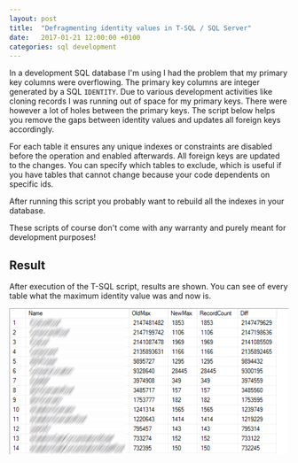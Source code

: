 ```yaml
---
layout: post
title:  "Defragmenting identity values in T-SQL / SQL Server"
date:   2017-01-21 12:00:00 +0100
categories: sql development
---
```


In a development SQL database I'm using I had the problem that my primary key columns were overflowing. The primary key columns are integer generated by a SQL `IDENTITY`. Due to various development activities like cloning records I was running out of space for my primary keys. There were however a lot of holes between the primary keys. The script below helps you remove the gaps between identity values and updates all foreign keys accordingly.

For each table it ensures any unique indexes or constraints are disabled before the operation and enabled afterwards. All foreign keys are updated to the changes. You can specify which tables to exclude, which is useful if you have tables that cannot change because your code dependents on specific ids.

<script src="https://gist.github.com/Sebazzz/c1db6f10566160ac656a8be8a81f19ac.js"></script>

After running this script you probably want to rebuild all the indexes in your database.

<script src="https://gist.github.com/Sebazzz/bbf65cba726d78cd79a985a4ea1e008e.js"></script>

These scripts of course don't come with any warranty and purely meant for development purposes!

## Result
After execution of the T-SQL script, results are shown. You can see of every table what the maximum identity value was and now is.

![Result of defragmenting identity values in T-SQL](/images/blog/2017-01-21-defragmenting-identity-values-in-sql-server.png)